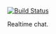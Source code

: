 [![Build Status](https://travis-ci.org/maximjs/project-lvl4-s211.svg?branch=master)](https://travis-ci.org/maximjs/project-lvl4-s211)

Realtime chat.
